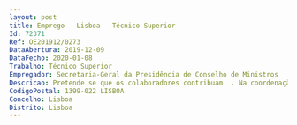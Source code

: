 ```yaml
--- 
layout: post
title: Emprego - Lisboa - Técnico Superior
Id: 72371
Ref: OE201912/0273
DataAbertura: 2019-12-09
DataFecho: 2020-01-08
Trabalho: Técnico Superior
Empregador: Secretaria-Geral da Presidência de Conselho de Ministros
Descricao: Pretende se que os colaboradores contribuam  . Na coordenação e o apoio às intervenções dos serviços e organismos, integrados na Presidência do Conselho de Ministros (PCM) e nas áreas governativas apoiadas, em matéria de assuntos europeus e internacionais, nomeadamente União Europeia e Conselho da Europa, assegurando a necessária articulação com as estruturas competentes do Ministério dos Negócios Estrangeiros .  No apoio e a dinamização à intervenção dos organismos e serviços, integrados na PCM ou nas áreas governativas apoiadas, nas suas relações com as Nações Unidas e suas agências especializadas, em particular no que diz respeito à prossecução dos Objetivos de Desenvolvimento Sustentável (ODS) e da Agenda 2030, sem prejuízo das atribuições próprias do Ministério dos Negócios Estrangeiros . No apoio técnico à intervenção do Centro do Governo no âmbito da Organização para a Cooperação e  Desenvolvimento Económico . Na representação em reuniões de comités e grupos de trabalho, nos domínios das políticas públicas da PCM,   promovidos por instituições e ou órgãos de organizações internacionais .  Na elaboração de propostas de intervenção de governantes em instâncias internacionais .  Elaboração de pareceres jurídicos e estudos no domínio das políticas públicas no domínio da PCM  . Dinamização de redes e de equipas internacionais para desenvolvimento de projetos no domínio das políticas públicas da PCM.
CodigoPostal: 1399-022 LISBOA
Concelho: Lisboa
Distrito: Lisboa
--- 
```

